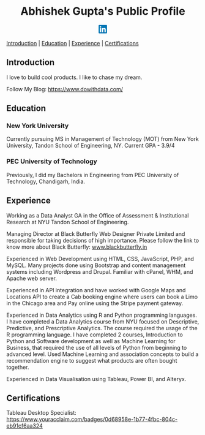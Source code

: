 <h1 align="center">Abhishek Gupta's Public Profile</h1>

<div align="center">
  <a href="https://www.linkedin.com/in/abhishek-gupta-nyu/">
  <img alt="Abhishek's LinkedIN" width="22px" src="https://raw.githubusercontent.com/abhishek-gupta-nyu/profile/main/images/linkedin.svg" />
</a>

</div>

<a href="#introduction">Introduction</a> | <a href="#education">Education</a> | <a href="#experience">Experience</a> | <a href="#certifications">Certifications</a>

<h2 id="introduction">Introduction</h2>

I love to build cool products. I like to chase my dream.

Follow My Blog: https://www.dowithdata.com/

<h2 id="education">Education</h2>

<h3>New York University</h3>
<!-- img alt="NYU Logo" width="100px" src="https://raw.githubusercontent.com/abhishek-gupta-nyu/profile/main/images/nyu-logo.png" / -->
Currently pursuing MS in Management of Technology (MOT) from New York University, Tandon School of Engineering, NY. Current GPA - 3.9/4

<h3>PEC University of Technology</h3>
<!-- img alt="PEC Logo" width="100px" src="https://raw.githubusercontent.com/abhishek-gupta-nyu/profile/main/images/pec-logo.png" / -->
Previously, I did my Bachelors in Engineering from PEC University of Technology, Chandigarh, India.

<br/>

<h2 id="experience">Experience</h2>

Working as a Data Analyst GA in the Office of Assessment & Institutional Research at NYU Tandon School of Engineering.

Managing Director at Black Butterfly Web Designer Private Limited and responsible for taking decisions of high importance. Please follow the link to know more about Black Butterfly: www.blackbutterfly.in

Experienced in Web Development using HTML, CSS, JavaScript, PHP, and MySQL. Many projects done using Bootstrap and content management systems including Wordpress and Drupal. Familiar with cPanel, WHM, and Apache web server.

Experienced in API integration and have worked with Google Maps and Locations API to create a Cab booking engine where users can book a Limo in the Chicago area and Pay online using the Stripe payment gateway.

Experienced in Data Analytics using R and Python programming languages. I have completed a Data Analytics course from NYU focused on Descriptive, Predictive, and Prescriptive Analytics. The course required the usage of the R programming language. I have completed 2 courses, Introduction to Python and Software development as well as Machine Learning for Business, that required the use of all levels of Python from beginning to advanced level. Used Machine Learning and association concepts to build a recommendation engine to suggest what products are often bought together.

Experienced in Data Visualisation using Tableau, Power BI, and Alteryx.

<h2 id="certifications">Certifications</h2>

Tableau Desktop Specialist: https://www.youracclaim.com/badges/0d68958e-1b77-4fbc-804c-eb91cf6aa324 
